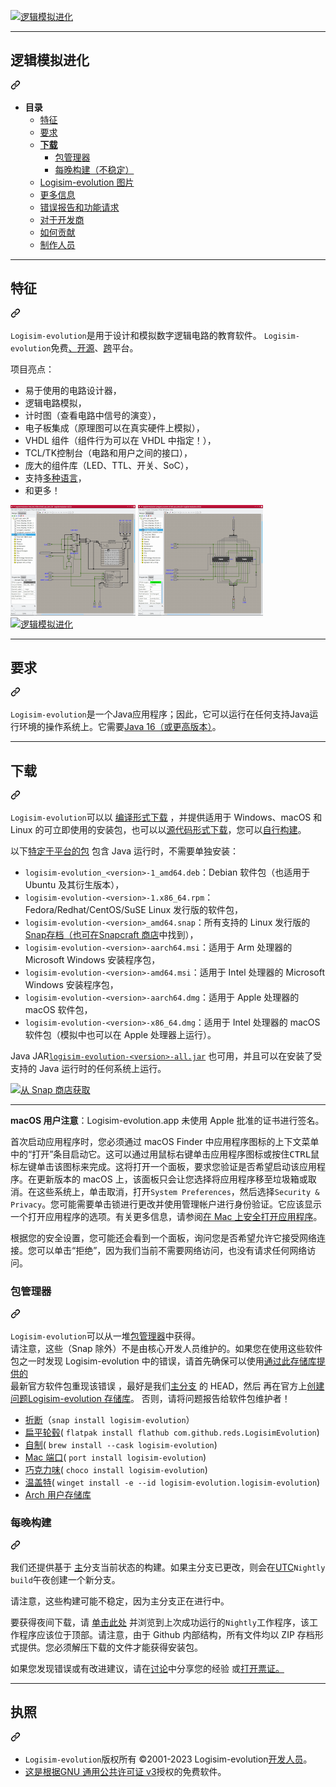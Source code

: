 <div class="Box-sc-g0xbh4-0 bJMeLZ js-snippet-clipboard-copy-unpositioned" data-hpc="true"><article class="markdown-body entry-content container-lg" itemprop="text"><p dir="auto"><a href="https://github.com/logisim-evolution/logisim-evolution"><img src="https://github.com/logisim-evolution/logisim-evolution/raw/main/docs/img/logisim-evolution-logo.png" alt="逻辑模拟进化" style="max-width: 100%;"></a></p>
<hr>
<div class="markdown-heading" dir="auto"><h1 tabindex="-1" class="heading-element" dir="auto"><font style="vertical-align: inherit;"><font style="vertical-align: inherit;">逻辑模拟进化</font></font></h1><a id="user-content-logisim-evolution" class="anchor" aria-label="永久链接：Logisim-evolution" href="#logisim-evolution"><svg class="octicon octicon-link" viewBox="0 0 16 16" version="1.1" width="16" height="16" aria-hidden="true"><path d="m7.775 3.275 1.25-1.25a3.5 3.5 0 1 1 4.95 4.95l-2.5 2.5a3.5 3.5 0 0 1-4.95 0 .751.751 0 0 1 .018-1.042.751.751 0 0 1 1.042-.018 1.998 1.998 0 0 0 2.83 0l2.5-2.5a2.002 2.002 0 0 0-2.83-2.83l-1.25 1.25a.751.751 0 0 1-1.042-.018.751.751 0 0 1-.018-1.042Zm-4.69 9.64a1.998 1.998 0 0 0 2.83 0l1.25-1.25a.751.751 0 0 1 1.042.018.751.751 0 0 1 .018 1.042l-1.25 1.25a3.5 3.5 0 1 1-4.95-4.95l2.5-2.5a3.5 3.5 0 0 1 4.95 0 .751.751 0 0 1-.018 1.042.751.751 0 0 1-1.042.018 1.998 1.998 0 0 0-2.83 0l-2.5 2.5a1.998 1.998 0 0 0 0 2.83Z"></path></svg></a></div>
<ul dir="auto">
<li><strong><font style="vertical-align: inherit;"><font style="vertical-align: inherit;">目录</font></font></strong>
<ul dir="auto">
<li><a href="#features"><font style="vertical-align: inherit;"><font style="vertical-align: inherit;">特征</font></font></a></li>
<li><a href="#requirements"><font style="vertical-align: inherit;"><font style="vertical-align: inherit;">要求</font></font></a></li>
<li><strong><a href="#download"><font style="vertical-align: inherit;"><font style="vertical-align: inherit;">下载</font></font></a></strong>
<ul dir="auto">
<li><a href="#package-manager"><font style="vertical-align: inherit;"><font style="vertical-align: inherit;">包管理器</font></font></a></li>
<li><a href="#nightly-builds"><font style="vertical-align: inherit;"><font style="vertical-align: inherit;">每晚构建（不稳定）</font></font></a></li>
</ul>
</li>
<li><a href="https://github.com/logisim-evolution/logisim-evolution/blob/main/docs/pics.md"><font style="vertical-align: inherit;"><font style="vertical-align: inherit;">Logisim-evolution 图片</font></font></a></li>
<li><a href="https://github.com/logisim-evolution/logisim-evolution/blob/main/docs/docs.md"><font style="vertical-align: inherit;"><font style="vertical-align: inherit;">更多信息</font></font></a></li>
<li><a href="https://github.com/logisim-evolution/logisim-evolution/issues"><font style="vertical-align: inherit;"><font style="vertical-align: inherit;">错误报告和功能请求</font></font></a></li>
<li><a href="https://github.com/logisim-evolution/logisim-evolution/blob/main/docs/developers.md"><font style="vertical-align: inherit;"><font style="vertical-align: inherit;">对于开发商</font></font></a></li>
<li><a href="https://github.com/logisim-evolution/logisim-evolution/blob/main/docs/developers.md#how-to-contribute"><font style="vertical-align: inherit;"><font style="vertical-align: inherit;">如何贡献</font></font></a></li>
<li><a href="https://github.com/logisim-evolution/logisim-evolution/blob/main/docs/credits.md"><font style="vertical-align: inherit;"><font style="vertical-align: inherit;">制作人员</font></font></a></li>
</ul>
</li>
</ul>
<hr>
<div class="markdown-heading" dir="auto"><h2 tabindex="-1" class="heading-element" dir="auto"><font style="vertical-align: inherit;"><font style="vertical-align: inherit;">特征</font></font></h2><a id="user-content-features" class="anchor" aria-label="永久链接：特点" href="#features"><svg class="octicon octicon-link" viewBox="0 0 16 16" version="1.1" width="16" height="16" aria-hidden="true"><path d="m7.775 3.275 1.25-1.25a3.5 3.5 0 1 1 4.95 4.95l-2.5 2.5a3.5 3.5 0 0 1-4.95 0 .751.751 0 0 1 .018-1.042.751.751 0 0 1 1.042-.018 1.998 1.998 0 0 0 2.83 0l2.5-2.5a2.002 2.002 0 0 0-2.83-2.83l-1.25 1.25a.751.751 0 0 1-1.042-.018.751.751 0 0 1-.018-1.042Zm-4.69 9.64a1.998 1.998 0 0 0 2.83 0l1.25-1.25a.751.751 0 0 1 1.042.018.751.751 0 0 1 .018 1.042l-1.25 1.25a3.5 3.5 0 1 1-4.95-4.95l2.5-2.5a3.5 3.5 0 0 1 4.95 0 .751.751 0 0 1-.018 1.042.751.751 0 0 1-1.042.018 1.998 1.998 0 0 0-2.83 0l-2.5 2.5a1.998 1.998 0 0 0 0 2.83Z"></path></svg></a></div>
<p dir="auto"><code>Logisim-evolution</code><font style="vertical-align: inherit;"><font style="vertical-align: inherit;">是用于设计和模拟数字逻辑电路的教育软件。
</font></font><code>Logisim-evolution</code><font style="vertical-align: inherit;"><font style="vertical-align: inherit;">免费</font></font><a href="#license"><font style="vertical-align: inherit;"><font style="vertical-align: inherit;">、</font></font></a><font style="vertical-align: inherit;"></font><a href="https://github.com/logisim-evolution"><font style="vertical-align: inherit;"><font style="vertical-align: inherit;">开源</font></font></a><font style="vertical-align: inherit;"><font style="vertical-align: inherit;">、</font></font><a href="#requirements"><font style="vertical-align: inherit;"><font style="vertical-align: inherit;">跨</font></font></a><font style="vertical-align: inherit;"><font style="vertical-align: inherit;">平台</font><font style="vertical-align: inherit;">。</font></font></p>
<p dir="auto"><font style="vertical-align: inherit;"><font style="vertical-align: inherit;">项目亮点：</font></font></p>
<ul dir="auto">
<li><font style="vertical-align: inherit;"><font style="vertical-align: inherit;">易于使用的电路设计器，</font></font></li>
<li><font style="vertical-align: inherit;"><font style="vertical-align: inherit;">逻辑电路模拟，</font></font></li>
<li><font style="vertical-align: inherit;"><font style="vertical-align: inherit;">计时图（查看电路中信号的演变），</font></font></li>
<li><font style="vertical-align: inherit;"><font style="vertical-align: inherit;">电子板集成（原理图可以在真实硬件上模拟），</font></font></li>
<li><font style="vertical-align: inherit;"><font style="vertical-align: inherit;">VHDL 组件（组件行为可以在 VHDL 中指定！），</font></font></li>
<li><font style="vertical-align: inherit;"><font style="vertical-align: inherit;">TCL/TK控制台（电路和用户之间的接口），</font></font></li>
<li><font style="vertical-align: inherit;"><font style="vertical-align: inherit;">庞大的组件库（LED、TTL、开关、SoC），</font></font></li>
<li><font style="vertical-align: inherit;"><font style="vertical-align: inherit;">支持</font></font><a href="/logisim-evolution/logisim-evolution/blob/main/docs/docs.md#translations"><font style="vertical-align: inherit;"><font style="vertical-align: inherit;">多种语言</font></font></a><font style="vertical-align: inherit;"><font style="vertical-align: inherit;">，</font></font></li>
<li><font style="vertical-align: inherit;"><font style="vertical-align: inherit;">和更多！</font></font></li>
</ul>
<p dir="auto"><a href="https://github.com/logisim-evolution/logisim-evolution/blob/main/docs/pics.md"><img src="https://github.com/logisim-evolution/logisim-evolution/raw/main/docs/img/logisim-evolution-01-small.png" alt="逻辑模拟进化" style="max-width: 100%;"></a>
<a href="https://github.com/logisim-evolution/logisim-evolution/blob/main/docs/pics.md"><img src="https://github.com/logisim-evolution/logisim-evolution/raw/main/docs/img/logisim-evolution-02-small.png" alt="逻辑模拟进化" style="max-width: 100%;"></a>
<a href="https://github.com/logisim-evolution/logisim-evolution/blob/main/docs/pics.md"><img src="https://github.com/logisim-evolution/logisim-evolution/raw/main/docs/img/logisim-evolution-03-small.png" alt="逻辑模拟进化" style="max-width: 100%;"></a></p>
<hr>
<div class="markdown-heading" dir="auto"><h2 tabindex="-1" class="heading-element" dir="auto"><font style="vertical-align: inherit;"><font style="vertical-align: inherit;">要求</font></font></h2><a id="user-content-requirements" class="anchor" aria-label="永久链接：要求" href="#requirements"><svg class="octicon octicon-link" viewBox="0 0 16 16" version="1.1" width="16" height="16" aria-hidden="true"><path d="m7.775 3.275 1.25-1.25a3.5 3.5 0 1 1 4.95 4.95l-2.5 2.5a3.5 3.5 0 0 1-4.95 0 .751.751 0 0 1 .018-1.042.751.751 0 0 1 1.042-.018 1.998 1.998 0 0 0 2.83 0l2.5-2.5a2.002 2.002 0 0 0-2.83-2.83l-1.25 1.25a.751.751 0 0 1-1.042-.018.751.751 0 0 1-.018-1.042Zm-4.69 9.64a1.998 1.998 0 0 0 2.83 0l1.25-1.25a.751.751 0 0 1 1.042.018.751.751 0 0 1 .018 1.042l-1.25 1.25a3.5 3.5 0 1 1-4.95-4.95l2.5-2.5a3.5 3.5 0 0 1 4.95 0 .751.751 0 0 1-.018 1.042.751.751 0 0 1-1.042.018 1.998 1.998 0 0 0-2.83 0l-2.5 2.5a1.998 1.998 0 0 0 0 2.83Z"></path></svg></a></div>
<p dir="auto"><code>Logisim-evolution</code><font style="vertical-align: inherit;"><font style="vertical-align: inherit;">是一个Java应用程序；因此，它可以运行在任何支持Java运行环境的操作系统上。它需要</font></font><a href="https://www.oracle.com/java/technologies/javase-downloads.html" rel="nofollow"><font style="vertical-align: inherit;"><font style="vertical-align: inherit;">Java 16（或更高版本）</font></font></a><font style="vertical-align: inherit;"><font style="vertical-align: inherit;">。</font></font></p>
<hr>
<div class="markdown-heading" dir="auto"><h2 tabindex="-1" class="heading-element" dir="auto"><font style="vertical-align: inherit;"><font style="vertical-align: inherit;">下载</font></font></h2><a id="user-content-download" class="anchor" aria-label="永久链接： 下载" href="#download"><svg class="octicon octicon-link" viewBox="0 0 16 16" version="1.1" width="16" height="16" aria-hidden="true"><path d="m7.775 3.275 1.25-1.25a3.5 3.5 0 1 1 4.95 4.95l-2.5 2.5a3.5 3.5 0 0 1-4.95 0 .751.751 0 0 1 .018-1.042.751.751 0 0 1 1.042-.018 1.998 1.998 0 0 0 2.83 0l2.5-2.5a2.002 2.002 0 0 0-2.83-2.83l-1.25 1.25a.751.751 0 0 1-1.042-.018.751.751 0 0 1-.018-1.042Zm-4.69 9.64a1.998 1.998 0 0 0 2.83 0l1.25-1.25a.751.751 0 0 1 1.042.018.751.751 0 0 1 .018 1.042l-1.25 1.25a3.5 3.5 0 1 1-4.95-4.95l2.5-2.5a3.5 3.5 0 0 1 4.95 0 .751.751 0 0 1-.018 1.042.751.751 0 0 1-1.042.018 1.998 1.998 0 0 0-2.83 0l-2.5 2.5a1.998 1.998 0 0 0 0 2.83Z"></path></svg></a></div>
<p dir="auto"><code>Logisim-evolution</code><font style="vertical-align: inherit;"><font style="vertical-align: inherit;">可以以
</font></font><a href="https://github.com/logisim-evolution/logisim-evolution/releases"><font style="vertical-align: inherit;"><font style="vertical-align: inherit;">编译形式下载</font></font></a><font style="vertical-align: inherit;"><font style="vertical-align: inherit;">
，并提供适用于 Windows、macOS 和 Linux 的可立即使用的安装包，也可以以</font></font><a href="https://github.com/logisim-evolution"><font style="vertical-align: inherit;"><font style="vertical-align: inherit;">源代码形式下载</font></font></a><font style="vertical-align: inherit;"><font style="vertical-align: inherit;">，您可以</font></font><a href="/logisim-evolution/logisim-evolution/blob/main/docs/developers.md"><font style="vertical-align: inherit;"><font style="vertical-align: inherit;">自行构建</font></font></a><font style="vertical-align: inherit;"><font style="vertical-align: inherit;">。</font></font></p>
<p dir="auto"><font style="vertical-align: inherit;"><font style="vertical-align: inherit;">以下</font></font><a href="https://github.com/logisim-evolution/logisim-evolution/releases"><font style="vertical-align: inherit;"><font style="vertical-align: inherit;">特定于平台的包</font></font></a><font style="vertical-align: inherit;"><font style="vertical-align: inherit;">
包含 Java 运行时，不需要单独安装：</font></font></p>
<ul dir="auto">
<li><code>logisim-evolution_&lt;version&gt;-1_amd64.deb</code><font style="vertical-align: inherit;"><font style="vertical-align: inherit;">：Debian 软件包（也适用于 Ubuntu 及其衍生版本），</font></font></li>
<li><code>logisim-evolution-&lt;version&gt;-1.x86_64.rpm</code><font style="vertical-align: inherit;"><font style="vertical-align: inherit;">：Fedora/Redhat/CentOS/SuSE Linux 发行版的软件包，</font></font></li>
<li><code>logisim-evolution-&lt;version&gt;_amd64.snap</code><font style="vertical-align: inherit;"><font style="vertical-align: inherit;">：</font><font style="vertical-align: inherit;">所有支持的 Linux 发行版的</font></font><a href="https://snapcraft.io/docs" rel="nofollow"><font style="vertical-align: inherit;"><font style="vertical-align: inherit;">Snap存档（也可在</font></font></a><font style="vertical-align: inherit;"></font><a href="https://snapcraft.io/logisim-evolution" rel="nofollow"><font style="vertical-align: inherit;"><font style="vertical-align: inherit;">Snapcraft 商店</font></font></a><font style="vertical-align: inherit;"><font style="vertical-align: inherit;">中找到），</font></font></li>
<li><code>logisim-evolution-&lt;version&gt;-aarch64.msi</code><font style="vertical-align: inherit;"><font style="vertical-align: inherit;">：适用于 Arm 处理器的 Microsoft Windows 安装程序包，</font></font></li>
<li><code>logisim-evolution-&lt;version&gt;-amd64.msi</code><font style="vertical-align: inherit;"><font style="vertical-align: inherit;">：适用于 Intel 处理器的 Microsoft Windows 安装程序包，</font></font></li>
<li><code>logisim-evolution-&lt;version&gt;-aarch64.dmg</code><font style="vertical-align: inherit;"><font style="vertical-align: inherit;">：适用于 Apple 处理器的 macOS 软件包，</font></font></li>
<li><code>logisim-evolution-&lt;version&gt;-x86_64.dmg</code><font style="vertical-align: inherit;"><font style="vertical-align: inherit;">：适用于 Intel 处理器的 macOS 软件包（模拟中也可以在 Apple 处理器上运行）。</font></font></li>
</ul>
<p dir="auto"><font style="vertical-align: inherit;"><font style="vertical-align: inherit;">Java JAR</font></font><a href="https://github.com/logisim-evolution/logisim-evolution/releases"><code>logisim-evolution-&lt;version&gt;-all.jar</code></a><font style="vertical-align: inherit;"><font style="vertical-align: inherit;">
也可用，并且可以在安装了受支持的 Java 运行时的任何系统上运行。</font></font></p>
<p dir="auto"><a href="https://snapcraft.io/logisim-evolution" rel="nofollow"><img src="https://camo.githubusercontent.com/46aa03c94aa80f6545e01f2ce3966a1d7ae73552495f177b9b71f411408ce325/68747470733a2f2f736e617063726166742e696f2f7374617469632f696d616765732f6261646765732f656e2f736e61702d73746f72652d626c61636b2e737667" alt="从 Snap 商店获取" data-canonical-src="https://snapcraft.io/static/images/badges/en/snap-store-black.svg" style="max-width: 100%;"></a></p>
<hr>
<p dir="auto"><strong><font style="vertical-align: inherit;"><font style="vertical-align: inherit;">macOS 用户注意</font></font></strong><font style="vertical-align: inherit;"><font style="vertical-align: inherit;">：Logisim-evolution.app 未使用 Apple 批准的证书进行签名。</font></font></p>
<p dir="auto"><font style="vertical-align: inherit;"><font style="vertical-align: inherit;">首次启动应用程序时，您必须通过 macOS Finder 中应用程序图标的上下文菜单中的“打开”条目启动它。这可以通过用鼠标右键单击应用程序图标或按住</font></font><kbd>CTRL</kbd><font style="vertical-align: inherit;"><font style="vertical-align: inherit;">鼠标左键单击该图标来完成。这将打开一个面板，要求您验证是否希望启动该应用程序。在更新版本的 macOS 上，该面板只会让您选择将应用程序移至垃圾箱或取消。在这些系统上，单击取消，打开</font></font><code>System Preferences</code><font style="vertical-align: inherit;"><font style="vertical-align: inherit;">，然后选择</font></font><code>Security &amp; Privacy</code><font style="vertical-align: inherit;"><font style="vertical-align: inherit;">。您可能需要单击锁进行更改并使用管理帐户进行身份验证。它应该显示一个打开应用程序的选项。有关更多信息，</font><font style="vertical-align: inherit;">请参阅</font></font><a href="https://support.apple.com/en-us/HT202491" rel="nofollow"><font style="vertical-align: inherit;"><font style="vertical-align: inherit;">在 Mac 上安全打开应用程序</font></font></a><font style="vertical-align: inherit;"><font style="vertical-align: inherit;">。</font></font></p>
<p dir="auto"><font style="vertical-align: inherit;"><font style="vertical-align: inherit;">根据您的安全设置，您可能还会看到一个面板，询问您是否希望允许它接受网络连接。您可以单击“拒绝”，因为我们当前不需要网络访问，也没有请求任何网络访问。</font></font></p>
<div class="markdown-heading" dir="auto"><h3 tabindex="-1" class="heading-element" dir="auto"><font style="vertical-align: inherit;"><font style="vertical-align: inherit;">包管理器</font></font></h3><a id="user-content-package-manager" class="anchor" aria-label="永久链接：包管理器" href="#package-manager"><svg class="octicon octicon-link" viewBox="0 0 16 16" version="1.1" width="16" height="16" aria-hidden="true"><path d="m7.775 3.275 1.25-1.25a3.5 3.5 0 1 1 4.95 4.95l-2.5 2.5a3.5 3.5 0 0 1-4.95 0 .751.751 0 0 1 .018-1.042.751.751 0 0 1 1.042-.018 1.998 1.998 0 0 0 2.83 0l2.5-2.5a2.002 2.002 0 0 0-2.83-2.83l-1.25 1.25a.751.751 0 0 1-1.042-.018.751.751 0 0 1-.018-1.042Zm-4.69 9.64a1.998 1.998 0 0 0 2.83 0l1.25-1.25a.751.751 0 0 1 1.042.018.751.751 0 0 1 .018 1.042l-1.25 1.25a3.5 3.5 0 1 1-4.95-4.95l2.5-2.5a3.5 3.5 0 0 1 4.95 0 .751.751 0 0 1-.018 1.042.751.751 0 0 1-1.042.018 1.998 1.998 0 0 0-2.83 0l-2.5 2.5a1.998 1.998 0 0 0 0 2.83Z"></path></svg></a></div>
<p dir="auto"><code>Logisim-evolution</code><font style="vertical-align: inherit;"><font style="vertical-align: inherit;">可以从一堆</font></font><a href="https://repology.org/project/logisim-evolution/versions" rel="nofollow"><font style="vertical-align: inherit;"><font style="vertical-align: inherit;">包管理器</font></font></a><font style="vertical-align: inherit;"><font style="vertical-align: inherit;">中获得。</font></font><br><font style="vertical-align: inherit;"><font style="vertical-align: inherit;">
请注意，这些（Snap 除外）不是由核心开发人员维护的。如果您在使用这些软件包之一时发现 Logisim-evolution 中的错误，请首先确保可以使用</font><a href="https://github.com/logisim-evolution/logisim-evolution/releases"><font style="vertical-align: inherit;">通过此存储库提供的</font></a></font><br><font style="vertical-align: inherit;"><font style="vertical-align: inherit;">
最新官方软件包重现该错误
，最好是我们</font><a href="https://github.com/logisim-evolution/logisim-evolution/tree/main"><font style="vertical-align: inherit;">主分支</font></a><font style="vertical-align: inherit;">
的 HEAD，然后</font><font style="vertical-align: inherit;">
再</font><font style="vertical-align: inherit;">在官方上</font><a href="https://github.com/logisim-evolution/logisim-evolution/issues"><font style="vertical-align: inherit;">创建问题</font></a><a href="https://github.com/logisim-evolution/logisim-evolution"><font style="vertical-align: inherit;">Logisim-evolution 存储库</font></a><font style="vertical-align: inherit;">。</font><font style="vertical-align: inherit;">
否则，请将问题报告给软件包维护者！</font></font><a href="https://github.com/logisim-evolution/logisim-evolution/releases"><font style="vertical-align: inherit;"></font></a><font style="vertical-align: inherit;"></font><a href="https://github.com/logisim-evolution/logisim-evolution/tree/main"><font style="vertical-align: inherit;"></font></a><font style="vertical-align: inherit;"></font><a href="https://github.com/logisim-evolution/logisim-evolution/issues"><font style="vertical-align: inherit;"></font></a><font style="vertical-align: inherit;"></font><a href="https://github.com/logisim-evolution/logisim-evolution"><font style="vertical-align: inherit;"></font></a><font style="vertical-align: inherit;"></font><br><font style="vertical-align: inherit;"></font></p>
<ul dir="auto">
<li><a href="https://snapcraft.io/logisim-evolution" rel="nofollow"><font style="vertical-align: inherit;"><font style="vertical-align: inherit;">折断</font></font></a><font style="vertical-align: inherit;"><font style="vertical-align: inherit;">（</font></font><code>snap install logisim-evolution</code><font style="vertical-align: inherit;"><font style="vertical-align: inherit;">）</font></font></li>
<li><a href="https://flathub.org/apps/details/com.github.reds.LogisimEvolution" rel="nofollow"><font style="vertical-align: inherit;"><font style="vertical-align: inherit;">扁平轮毂</font></font></a><font style="vertical-align: inherit;"><font style="vertical-align: inherit;">( </font></font><code>flatpak install flathub com.github.reds.LogisimEvolution</code><font style="vertical-align: inherit;"><font style="vertical-align: inherit;">)</font></font></li>
<li><a href="https://formulae.brew.sh/cask/logisim-evolution" rel="nofollow"><font style="vertical-align: inherit;"><font style="vertical-align: inherit;">自制</font></font></a><font style="vertical-align: inherit;"><font style="vertical-align: inherit;">( </font></font><code>brew install --cask logisim-evolution</code><font style="vertical-align: inherit;"><font style="vertical-align: inherit;">)</font></font></li>
<li><a href="https://ports.macports.org/port/logisim-evolution/details/" rel="nofollow"><font style="vertical-align: inherit;"><font style="vertical-align: inherit;">Mac 端口</font></font></a><font style="vertical-align: inherit;"><font style="vertical-align: inherit;">( </font></font><code>port install logisim-evolution</code><font style="vertical-align: inherit;"><font style="vertical-align: inherit;">)</font></font></li>
<li><a href="https://community.chocolatey.org/packages/logisim-evolution" rel="nofollow"><font style="vertical-align: inherit;"><font style="vertical-align: inherit;">巧克力味</font></font></a><font style="vertical-align: inherit;"><font style="vertical-align: inherit;">( </font></font><code>choco install logisim-evolution</code><font style="vertical-align: inherit;"><font style="vertical-align: inherit;">)</font></font></li>
<li><a href="https://winget.run/pkg/logisim-evolution/logisim-evolution" rel="nofollow"><font style="vertical-align: inherit;"><font style="vertical-align: inherit;">温盖特</font></font></a><font style="vertical-align: inherit;"><font style="vertical-align: inherit;">( </font></font><code>winget install -e --id logisim-evolution.logisim-evolution</code><font style="vertical-align: inherit;"><font style="vertical-align: inherit;">)</font></font></li>
<li><a href="https://aur.archlinux.org/packages/logisim-evolution" rel="nofollow"><font style="vertical-align: inherit;"><font style="vertical-align: inherit;">Arch 用户存储库</font></font></a></li>
</ul>
<div class="markdown-heading" dir="auto"><h3 tabindex="-1" class="heading-element" dir="auto"><font style="vertical-align: inherit;"><font style="vertical-align: inherit;">每晚构建</font></font></h3><a id="user-content-nightly-builds" class="anchor" aria-label="永久链接：每晚构建" href="#nightly-builds"><svg class="octicon octicon-link" viewBox="0 0 16 16" version="1.1" width="16" height="16" aria-hidden="true"><path d="m7.775 3.275 1.25-1.25a3.5 3.5 0 1 1 4.95 4.95l-2.5 2.5a3.5 3.5 0 0 1-4.95 0 .751.751 0 0 1 .018-1.042.751.751 0 0 1 1.042-.018 1.998 1.998 0 0 0 2.83 0l2.5-2.5a2.002 2.002 0 0 0-2.83-2.83l-1.25 1.25a.751.751 0 0 1-1.042-.018.751.751 0 0 1-.018-1.042Zm-4.69 9.64a1.998 1.998 0 0 0 2.83 0l1.25-1.25a.751.751 0 0 1 1.042.018.751.751 0 0 1 .018 1.042l-1.25 1.25a3.5 3.5 0 1 1-4.95-4.95l2.5-2.5a3.5 3.5 0 0 1 4.95 0 .751.751 0 0 1-.018 1.042.751.751 0 0 1-1.042.018 1.998 1.998 0 0 0-2.83 0l-2.5 2.5a1.998 1.998 0 0 0 0 2.83Z"></path></svg></a></div>
<p dir="auto"><font style="vertical-align: inherit;"><font style="vertical-align: inherit;">我们还提供基于
</font></font><a href="https://github.com/logisim-evolution/logisim-evolution/tree/main"><font style="vertical-align: inherit;"><font style="vertical-align: inherit;">主</font></font></a><font style="vertical-align: inherit;"><font style="vertical-align: inherit;">分支当前状态的构建。如果主分支已更改，则会在</font><a href="https://en.wikipedia.org/wiki/Coordinated_Universal_Time" rel="nofollow"><font style="vertical-align: inherit;">UTC</font></a></font><code>Nightly build</code><font style="vertical-align: inherit;"><font style="vertical-align: inherit;">午夜创建一个新分支</font><font style="vertical-align: inherit;">。</font></font><a href="https://en.wikipedia.org/wiki/Coordinated_Universal_Time" rel="nofollow"><font style="vertical-align: inherit;"></font></a><font style="vertical-align: inherit;"></font></p>
<p dir="auto"><font style="vertical-align: inherit;"><font style="vertical-align: inherit;">请注意，这些构建可能不稳定，因为主分支正在进行中。</font></font></p>
<p dir="auto"><font style="vertical-align: inherit;"><font style="vertical-align: inherit;">要获得夜间下载，请
</font></font><a href="https://github.com/logisim-evolution/logisim-evolution/actions/workflows/nightly.yml"><font style="vertical-align: inherit;"><font style="vertical-align: inherit;">单击此处</font></font></a><font style="vertical-align: inherit;"><font style="vertical-align: inherit;">
并浏览到上次成功运行的</font></font><code>Nightly</code><font style="vertical-align: inherit;"><font style="vertical-align: inherit;">工作程序，该工作程序应该位于顶部。请注意，由于 Github 内部结构，所有文件均以 ZIP 存档形式提供。您必须解压下载的文件才能获得安装包。</font></font></p>
<p dir="auto"><font style="vertical-align: inherit;"><font style="vertical-align: inherit;">
如果您发现错误或有改进建议，请在</font></font><a href="https://github.com/logisim-evolution/logisim-evolution/discussions"><font style="vertical-align: inherit;"><font style="vertical-align: inherit;">讨论</font></font></a><font style="vertical-align: inherit;"><font style="vertical-align: inherit;">中分享您的经验</font><font style="vertical-align: inherit;">
或</font></font><a href="https://github.com/logisim-evolution/logisim-evolution/issues"><font style="vertical-align: inherit;"><font style="vertical-align: inherit;">打开票证。</font></font></a><font style="vertical-align: inherit;"></font></p>
<hr>
<div class="markdown-heading" dir="auto"><h2 tabindex="-1" class="heading-element" dir="auto"><font style="vertical-align: inherit;"><font style="vertical-align: inherit;">执照</font></font></h2><a id="user-content-license" class="anchor" aria-label="永久链接：许可证" href="#license"><svg class="octicon octicon-link" viewBox="0 0 16 16" version="1.1" width="16" height="16" aria-hidden="true"><path d="m7.775 3.275 1.25-1.25a3.5 3.5 0 1 1 4.95 4.95l-2.5 2.5a3.5 3.5 0 0 1-4.95 0 .751.751 0 0 1 .018-1.042.751.751 0 0 1 1.042-.018 1.998 1.998 0 0 0 2.83 0l2.5-2.5a2.002 2.002 0 0 0-2.83-2.83l-1.25 1.25a.751.751 0 0 1-1.042-.018.751.751 0 0 1-.018-1.042Zm-4.69 9.64a1.998 1.998 0 0 0 2.83 0l1.25-1.25a.751.751 0 0 1 1.042.018.751.751 0 0 1 .018 1.042l-1.25 1.25a3.5 3.5 0 1 1-4.95-4.95l2.5-2.5a3.5 3.5 0 0 1 4.95 0 .751.751 0 0 1-.018 1.042.751.751 0 0 1-1.042.018 1.998 1.998 0 0 0-2.83 0l-2.5 2.5a1.998 1.998 0 0 0 0 2.83Z"></path></svg></a></div>
<ul dir="auto">
<li><code>Logisim-evolution</code><font style="vertical-align: inherit;"><font style="vertical-align: inherit;">版权所有 ©2001-2023 Logisim-evolution</font></font><a href="/logisim-evolution/logisim-evolution/blob/main/docs/credits.md"><font style="vertical-align: inherit;"><font style="vertical-align: inherit;">开发人员</font></font></a><font style="vertical-align: inherit;"><font style="vertical-align: inherit;">。</font></font></li>
<li><font style="vertical-align: inherit;"></font><a href="https://www.gnu.org/licenses/gpl-3.0.en.html" rel="nofollow"><font style="vertical-align: inherit;"><font style="vertical-align: inherit;">这是根据GNU 通用公共许可证 v3</font></font></a><font style="vertical-align: inherit;"><font style="vertical-align: inherit;">授权的免费软件</font><font style="vertical-align: inherit;">。</font></font></li>
</ul>
</article></div>

